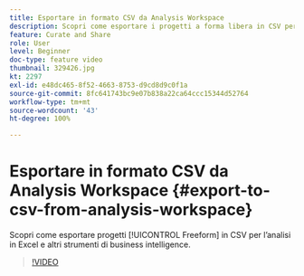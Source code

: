```yaml
---
title: Esportare in formato CSV da Analysis Workspace
description: Scopri come esportare i progetti a forma libera in CSV per l’analisi in Excel e altri strumenti di business intelligence.
feature: Curate and Share
role: User
level: Beginner
doc-type: feature video
thumbnail: 329426.jpg
kt: 2297
exl-id: e48dc465-8f52-4663-8753-d9cd8d9c0f1a
source-git-commit: 8fc641743bc9e07b838a22ca64ccc15344d52764
workflow-type: tm+mt
source-wordcount: '43'
ht-degree: 100%

---
```


# Esportare in formato CSV da Analysis Workspace {#export-to-csv-from-analysis-workspace}

Scopri come esportare progetti [!UICONTROL Freeform] in CSV per l’analisi in Excel e altri strumenti di business intelligence.

>[!VIDEO](https://video.tv.adobe.com/v/24712/?quality=12&learn=on)
